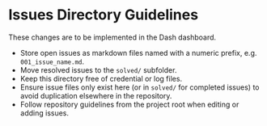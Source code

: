 # Issues Directory Guidelines

These changes are to be implemented in the Dash dashboard.


- Store open issues as markdown files named with a numeric prefix, e.g. `001_issue_name.md`.
- Move resolved issues to the `solved/` subfolder.
- Keep this directory free of credential or log files.
- Ensure issue files only exist here (or in `solved/` for completed issues) to avoid duplication elsewhere in the repository.
- Follow repository guidelines from the project root when editing or adding issues.
